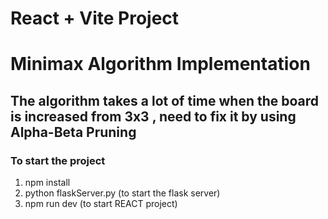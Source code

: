 # React + Vite Project
# Minimax Algorithm Implementation
## The algorithm takes a lot of time when the board is increased from 3x3 , need to fix it by using Alpha-Beta Pruning

### To start the project
 1. npm install
 2. python flaskServer.py (to start the flask server)
 3. npm run dev (to start REACT project)
